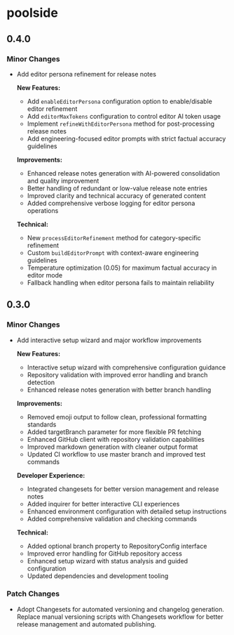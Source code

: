 # poolside

## 0.4.0

### Minor Changes

- Add editor persona refinement for release notes

  **New Features:**

  - Add `enableEditorPersona` configuration option to enable/disable editor refinement
  - Add `editorMaxTokens` configuration to control editor AI token usage
  - Implement `refineWithEditorPersona` method for post-processing release notes
  - Add engineering-focused editor prompts with strict factual accuracy guidelines

  **Improvements:**

  - Enhanced release notes generation with AI-powered consolidation and quality improvement
  - Better handling of redundant or low-value release note entries
  - Improved clarity and technical accuracy of generated content
  - Added comprehensive verbose logging for editor persona operations

  **Technical:**

  - New `processEditorRefinement` method for category-specific refinement
  - Custom `buildEditorPrompt` with context-aware engineering guidelines
  - Temperature optimization (0.05) for maximum factual accuracy in editor mode
  - Fallback handling when editor persona fails to maintain reliability

## 0.3.0

### Minor Changes

- Add interactive setup wizard and major workflow improvements

  **New Features:**

  - Interactive setup wizard with comprehensive configuration guidance
  - Repository validation with improved error handling and branch detection
  - Enhanced release notes generation with better branch handling

  **Improvements:**

  - Removed emoji output to follow clean, professional formatting standards
  - Added targetBranch parameter for more flexible PR fetching
  - Enhanced GitHub client with repository validation capabilities
  - Improved markdown generation with cleaner output format
  - Updated CI workflow to use master branch and improved test commands

  **Developer Experience:**

  - Integrated changesets for better version management and release notes
  - Added inquirer for better interactive CLI experiences
  - Enhanced environment configuration with detailed setup instructions
  - Added comprehensive validation and checking commands

  **Technical:**

  - Added optional branch property to RepositoryConfig interface
  - Improved error handling for GitHub repository access
  - Enhanced setup wizard with status analysis and guided configuration
  - Updated dependencies and development tooling

### Patch Changes

- Adopt Changesets for automated versioning and changelog generation. Replace manual versioning scripts with Changesets workflow for better release management and automated publishing.
